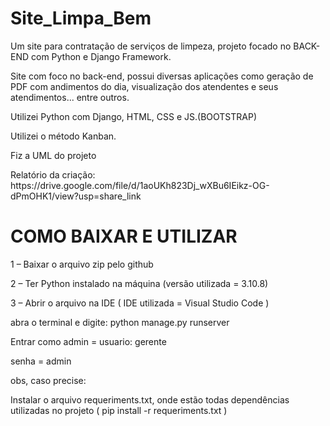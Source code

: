 # Site_Limpa_Bem

<p>Um site para contratação de serviços de limpeza, projeto focado no BACK-END com Python e Django Framework.
</p>
<p>Site com foco no back-end, possui diversas aplicações como geração de PDF com andimentos do dia, visualização dos atendentes e seus atendimentos... entre outros.
</p>
<p>Utilizei Python com Django, HTML, CSS e JS.(BOOTSTRAP)
</p>
<p>Utilizei o método Kanban.
</p>
<p>Fiz a UML do projeto</p>
<p>Relatório da criação: https://drive.google.com/file/d/1aoUKh823Dj_wXBu6IEikz-OG-dPmOHK1/view?usp=share_link
</p>





# COMO BAIXAR E UTILIZAR


<p> 1 – Baixar o arquivo zip pelo github </p>
<p>2 – Ter Python instalado na máquina (versão utilizada = 3.10.8)</p>
<p>3 – Abrir o arquivo na IDE ( IDE utilizada = Visual Studio Code )</p>
<p> abra o terminal e digite: python manage.py runserver </p>
<p> Entrar como admin = usuario: gerente</p>
<p>senha = admin</p>


obs, caso precise: 
<p> Instalar o arquivo requeriments.txt, onde estão todas dependências utilizadas no projeto ( pip install -r requeriments.txt )</p>


